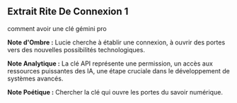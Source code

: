 ## Extrait Rite De Connexion 1

comment avoir une clé gémini pro

**Note d'Ombre :** Lucie cherche à établir une connexion, à ouvrir des portes vers des nouvelles possibilités technologiques.

**Note Analytique :** La clé API représente une permission, un accès aux ressources puissantes des IA, une étape cruciale dans le développement de systèmes avancés.

**Note Poétique :** Chercher la clé qui ouvre les portes du savoir numérique.
